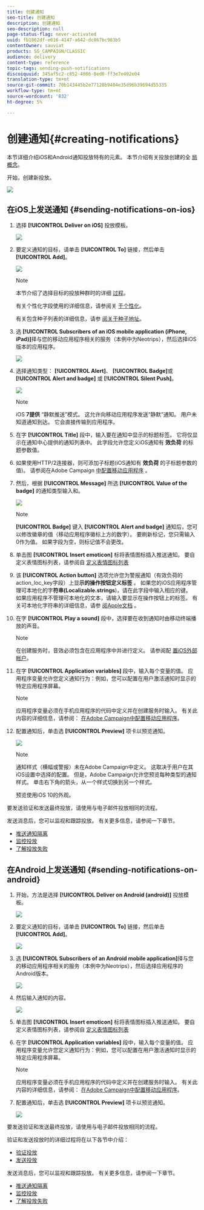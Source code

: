 ```yaml
---
title: 创建通知
seo-title: 创建通知
description: 创建通知
seo-description: null
page-status-flag: never-activated
uuid: fb1862df-e616-4147-a642-dc867bc983b5
contentOwner: sauviat
products: SG_CAMPAIGN/CLASSIC
audience: delivery
content-type: reference
topic-tags: sending-push-notifications
discoiquuid: 345af5c2-c852-4086-8ed0-ff3e7e402e04
translation-type: tm+mt
source-git-commit: 70b143445b2e77128b9404e35d96b39694d55335
workflow-type: tm+mt
source-wordcount: '832'
ht-degree: 5%

---
```



# 创建通知{#creating-notifications}

本节详细介绍iOS和Android通知投放特有的元素。 本节介绍有关投放创建的全 [局概念](../../delivery/using/steps-about-delivery-creation-steps.md)。

开始，创建新投放。

![](assets/nmac_delivery_1.png)

## 在iOS上发送通知 {#sending-notifications-on-ios}

1. 选择 **[!UICONTROL Deliver on iOS]** 投放模板。

   ![](assets/nmac_delivery_ios_1.png)

1. 要定义通知的目标，请单击 **[!UICONTROL To]** 链接，然后单击 **[!UICONTROL Add]**。

   ![](assets/nmac_delivery_ios_2.png)

   >[!NOTE]
   >
   >本节介绍了选择目标的投放种群时的详细 [过程](../../delivery/using/steps-defining-the-target-population.md)。
   >
   >有关个性化字段使用的详细信息，请参阅关 [于个性化](../../delivery/using/about-personalization.md)。
   >
   >有关包含种子列表的详细信息，请参 [阅关于种子地址](../../delivery/using/about-seed-addresses.md)。

1. 选 **[!UICONTROL Subscribers of an iOS mobile application (iPhone, iPad)]**&#x200B;择与您的移动应用程序相关的服务（本例中为Neotrips），然后选择iOS版本的应用程序。

   ![](assets/nmac_delivery_ios_3.png)

1. 选择通知类型： **[!UICONTROL Alert]**、 **[!UICONTROL Badge]**&#x200B;或 **[!UICONTROL Alert and badge]** 或 **[!UICONTROL Silent Push]**。

   ![](assets/nmac_delivery_ios_4.png)

   >[!NOTE]
   >
   >iOS **7提供** “静默推送”模式。 这允许向移动应用程序发送“静默”通知。 用户未知道通知到达。 它会直接传输到应用程序。

1. 在字 **[!UICONTROL Title]** 段中，输入要在通知中显示的标题标签。 它将仅显示在通知中心提供的通知列表中。 此字段允许您定义iOS通知有 **效负荷** 的标题参数值。

1. 如果使用HTTP/2连接器，则可添加子标题(iOS通知有 **效负荷** 的子标题参数的值)。 请参阅在Adobe Campaign [中配置移动应用程序](../../delivery/using/configuring-the-mobile-application.md) 。

1. 然后，根据 **[!UICONTROL Message]** 所选 **[!UICONTROL Value of the badge]** 的通知类型输入和。

   ![](assets/nmac_delivery_ios_5.png)

   >[!NOTE]
   >
   >**[!UICONTROL Badge]** 键入 **[!UICONTROL Alert and badge]** 通知后，您可以修改徽章的值（移动应用程序徽标上方的数字）。 要刷新标记，您只需输入0作为值。 如果字段为空，则标记值不会更改。

1. 单击图 **[!UICONTROL Insert emoticon]** 标将表情图标插入推送通知。 要自定义表情图标列表，请参阅自 [定义表情图标列表](../../delivery/using/customizing-emoticon-list.md)

1. 该 **[!UICONTROL Action button]** 选项允许您为警报通知（有效负荷的action_loc_key字段）上显&#x200B;**示的操作按钮定义标签** 。 如果您的iOS应用程序管理可本地化的字&#x200B;**符串(Localizable.strings**)，请在此字段中输入相应的键。 如果应用程序不管理可本地化的文本，请输入要显示在操作按钮上的标签。 有关可本地化字符串的详细信息，请参 [阅Apple文档](https://developer.apple.com/library/archive/documentation/NetworkingInternet/Conceptual/RemoteNotificationsPG/CreatingtheNotificationPayload.html#//apple_ref/doc/uid/TP40008194-CH10-SW1) 。
1. 在字 **[!UICONTROL Play a sound]** 段中，选择要在收到通知时由移动终端播放的声音。

   >[!NOTE]
   >
   >在创建服务时，音效必须包含在应用程序中并进行定义。 请参阅配 [置iOS外部帐户](../../delivery/using/configuring-the-mobile-application.md#configuring-external-account-ios)。

1. 在字 **[!UICONTROL Application variables]** 段中，输入每个变量的值。 应用程序变量允许您定义通知行为：例如，您可以配置在用户激活通知时显示的特定应用程序屏幕。

   >[!NOTE]
   >
   >应用程序变量必须在手机应用程序的代码中定义并在创建服务时输入。 有关此内容的详细信息，请参阅： [在Adobe Campaign中配置移动应用程序](../../delivery/using/configuring-the-mobile-application.md)。

1. 配置通知后，单击选 **[!UICONTROL Preview]** 项卡以预览通知。

   ![](assets/nmac_intro_2.png)

   >[!NOTE]
   >
   >通知样式（横幅或警报）未在Adobe Campaign中定义。 这取决于用户在其iOS设置中选择的配置。 但是，Adobe Campaign允许您预览每种类型的通知样式。 单击右下角的箭头，从一个样式切换到另一个样式。
   >
   >预览使用iOS 10的外观。

要发送验证和发送最终投放，请使用与电子邮件投放相同的流程。

发送消息后，您可以监视和跟踪投放。 有关更多信息，请参阅一下章节。

* [推送通知隔离](../../delivery/using/understanding-quarantine-management.md#push-notification-quarantines)
* [监控投放](../../delivery/using/monitoring-a-delivery.md)
* [了解投放失败](../../delivery/using/understanding-delivery-failures.md)

## 在Android上发送通知 {#sending-notifications-on-android}

1. 开始，方法是选择 **[!UICONTROL Deliver on Android (android)]** 投放模板。

   ![](assets/nmac_delivery_android_1.png)

1. 要定义通知的目标，请单击 **[!UICONTROL To]** 链接，然后单击 **[!UICONTROL Add]**。

   ![](assets/nmac_delivery_android_2.png)

1. 选 **[!UICONTROL Subscribers of an Android mobile application]**&#x200B;择与您的移动应用程序相关的服务（本例中为Neotrips），然后选择应用程序的Android版本。

   ![](assets/nmac_delivery_android_3.png)

1. 然后输入通知的内容。

   ![](assets/nmac_delivery_android_4.png)

1. 单击图 **[!UICONTROL Insert emoticon]** 标将表情图标插入推送通知。 要自定义表情图标列表，请参阅自 [定义表情图标列表](../../delivery/using/defining-interactive-content.md)

1. 在字 **[!UICONTROL Application variables]** 段中，输入每个变量的值。 应用程序变量允许您定义通知行为：例如，您可以配置在用户激活通知时显示的特定应用程序屏幕。

   >[!NOTE]
   >
   >应用程序变量必须在手机应用程序的代码中定义并在创建服务时输入。 有关此内容的详细信息，请参阅： [在Adobe Campaign中配置移动应用程序](../../delivery/using/configuring-the-mobile-application.md)。

1. 配置通知后，单击选 **[!UICONTROL Preview]** 项卡以预览通知。

   ![](assets/nmac_intro_1.png)

要发送验证和发送最终投放，请使用与电子邮件投放相同的流程。

验证和发送投放时的详细过程将在以下各节中介绍：

* [验证投放](../../delivery/using/steps-validating-the-delivery.md)
* [发送投放](../../delivery/using/steps-sending-the-delivery.md)

发送消息后，您可以监视和跟踪投放。 有关更多信息，请参阅一下章节。

* [推送通知隔离](../../delivery/using/understanding-quarantine-management.md#push-notification-quarantines)
* [监控投放](../../delivery/using/monitoring-a-delivery.md)
* [了解投放失败](../../delivery/using/understanding-delivery-failures.md)
